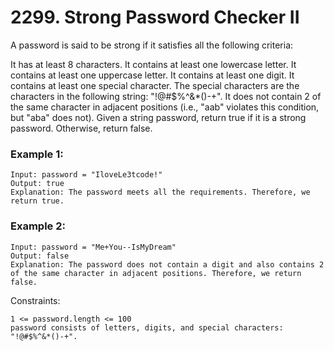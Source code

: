 # 2299. Strong Password Checker II


A password is said to be strong if it satisfies all the following criteria:

It has at least 8 characters.
It contains at least one lowercase letter.
It contains at least one uppercase letter.
It contains at least one digit.
It contains at least one special character. The special characters are the characters in the following string: "!@#$%^&*()-+".
It does not contain 2 of the same character in adjacent positions (i.e., "aab" violates this condition, but "aba" does not).
Given a string password, return true if it is a strong password. Otherwise, return false.

 
 

### Example 1:
```
Input: password = "IloveLe3tcode!"
Output: true
Explanation: The password meets all the requirements. Therefore, we return true.
```

### Example 2:
```
Input: password = "Me+You--IsMyDream"
Output: false
Explanation: The password does not contain a digit and also contains 2 of the same character in adjacent positions. Therefore, we return false.
 ```

Constraints:
```
1 <= password.length <= 100
password consists of letters, digits, and special characters: "!@#$%^&*()-+".
```